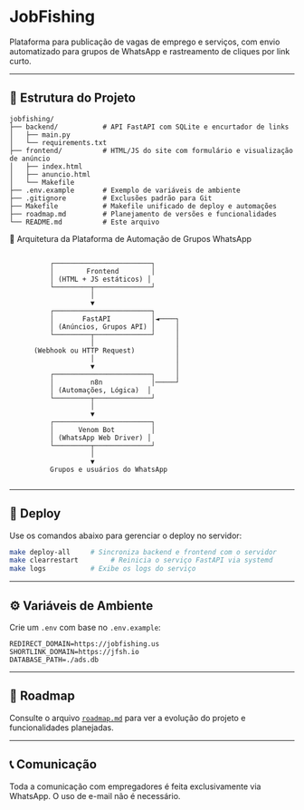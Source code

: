 # JobFishing

Plataforma para publicação de vagas de emprego e serviços, com envio automatizado para grupos de WhatsApp e rastreamento de cliques por link curto.

---

## 📁 Estrutura do Projeto

```
jobfishing/
├── backend/           # API FastAPI com SQLite e encurtador de links
│   ├── main.py
│   └── requirements.txt
├── frontend/          # HTML/JS do site com formulário e visualização de anúncio
│   ├── index.html
│   ├── anuncio.html
│   └── Makefile
├── .env.example       # Exemplo de variáveis de ambiente
├── .gitignore         # Exclusões padrão para Git
├── Makefile           # Makefile unificado de deploy e automações
├── roadmap.md         # Planejamento de versões e funcionalidades
└── README.md          # Este arquivo
```


📡 Arquitetura da Plataforma de Automação de Grupos WhatsApp

```

          ┌────────────────────────┐
          │        Frontend        │
          │ (HTML + JS estáticos) │
          └─────────┬──────────────┘
                    │
                    ▼
          ┌────────────────────────┐
          │       FastAPI          │◄────┐
          │ (Anúncios, Grupos API) │     │
          └─────────┬──────────────┘     │
                    │                    │
      (Webhook ou HTTP Request)          │
                    │                    │
                    ▼                    │
          ┌────────────────────────┐     │
          │         n8n            │─────┘
          │ (Automações, Lógica)  │
          └─────────┬──────────────┘
                    │
                    ▼
          ┌────────────────────────┐
          │      Venom Bot         │
          │ (WhatsApp Web Driver) │
          └─────────┬──────────────┘
                    │
                    ▼
          Grupos e usuários do WhatsApp


```

---

## 🚀 Deploy

Use os comandos abaixo para gerenciar o deploy no servidor:

```bash
make deploy-all     # Sincroniza backend e frontend com o servidor
make clearrestart        # Reinicia o serviço FastAPI via systemd
make logs           # Exibe os logs do serviço
```

---

## ⚙️ Variáveis de Ambiente

Crie um `.env` com base no `.env.example`:

```env
REDIRECT_DOMAIN=https://jobfishing.us
SHORTLINK_DOMAIN=https://jfsh.io
DATABASE_PATH=./ads.db
```

---

## 📌 Roadmap

Consulte o arquivo [`roadmap.md`](./roadmap.md) para ver a evolução do projeto e funcionalidades planejadas.

---

## 📞 Comunicação

Toda a comunicação com empregadores é feita exclusivamente via WhatsApp. O uso de e-mail não é necessário.
